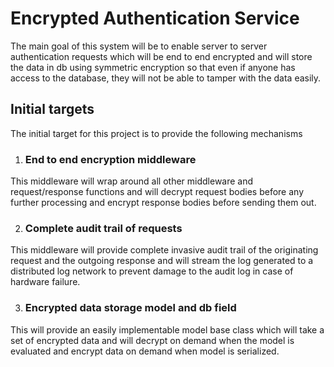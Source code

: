 # Encrypted Authentication Service

The main goal of this system will be to enable server to server authentication requests which will be
end to end encrypted and will store the data in db using symmetric encryption so that even if anyone
has access to the database, they will not be able to tamper with the data easily.

## Initial targets
The initial target for this project is to provide the following mechanisms

 1. ### End to end encryption middleware
 This middleware will wrap around all other middleware and request/response functions and will decrypt request bodies before any further processing and encrypt response bodies before sending them out.

 2. ### Complete audit trail of requests
 This  middleware will provide complete invasive audit trail of the originating request and the outgoing response and will stream the log generated to a distributed log network to prevent damage to the audit log in case of hardware failure.

 3. ### Encrypted data storage model and db field
 This will provide an easily implementable model base class which will take a set of encrypted data and will decrypt on demand when the model is evaluated and encrypt data on demand when model is serialized.